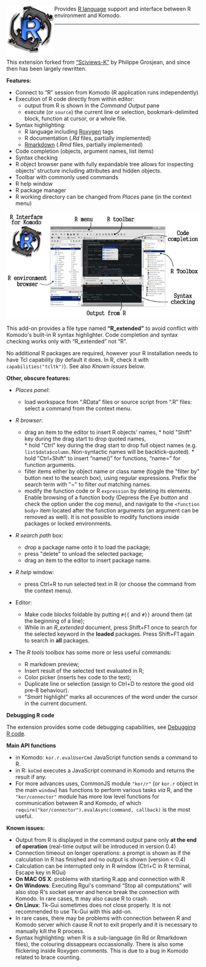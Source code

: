 
<img align="left" src="https://raw.githubusercontent.com/k-barton/komodor/master/img/logo1.png"
alt="KomodoR logo" style="float: left" />

Provides [R language](https://www.r-project.org/) support and interface between 
R environment and Komodo. 

***

<br clear="both" />

This extension forked from 
[“Sciviews-K”](https://community.komodoide.com/packages/addons/sciviews-k/) by 
Philippe Grosjean, and since then has been largely rewritten. 

**Features:**

* Connect to “R” session from Komodo (R application runs independently)
* Execution of R code directly from within editor:
   + output from R is shown in the _Command Output_ pane
   + execute (or `source`) the current line or selection, bookmark-delimited 
     block, function at cursor, or a whole file.
* Syntax highlighting:
   + R language including [Roxygen](http://roxygen.org/) tags
   + R documentation (*.Rd* files, partially implemented)
   + [Rmarkdown](https://cran.r-project.org/package=rmarkdown) 
     (*.Rmd* files, partially implemented)
* Code completion (objects, argument names, list items)
* Syntax checking
* R object browser pane with fully expandable tree allows for inspecting
  objects' structure including attributes and hidden objects.
* Toolbar with commonly used commands
* R help window
* R package manager
* R working directory can be changed from _Places_ pane (in the context menu)

 ![R Interface screenshot](https://raw.githubusercontent.com/k-barton/komodor/master/docs/komodor-main.png)

This add-on provides a file type named __“R\_extended”__ to avoid conflict with
Komodo's built-in R syntax highlighter. Code completion and syntax checking
works only with “R\_extended” not “R”.

No additional R packages are required, however your R installation needs to have
Tcl capability (by default it does. In R, check it with `capabilities("tcltk")`).
See also _Known issues_ below.
   
**Other, obscure features:**

* *_Places_ panel*:
    * load workspace from “.RData” files or source script from “.R” files: 
      select a command from the context menu.
* *R browser*:
    * drag an item to the editor to insert R objects' names,
          * hold "Shift" key during the drag start to drop quoted names,  
          * hold "Ctrl" key during the drag start to drop full object names
            (e.g. `list$data$column`. Non-syntactic names will be
            backtick-quoted).
          * hold "Ctrl+Shift" to insert “name()” for functions, “name=” for function
            arguments.
    * filter items either by object name or class name (toggle the "filter by"
      button next to the search box), using regular expressions. Prefix the
      search term with "~" to filter *out* matching names.
    * modify the function code or R `expression` by deleting its elements. 
      Enable browsing of a function body (Depress the _Eye button_
      and check the option under the _cog_ menu), and navigate to 
      the `<function body>` item located after the function arguments (an argument can 
      be removed as well). It is not possible to modify functions inside packages
      or locked environments.
    
* *R search path* box:
    * drop a package name onto it to load the package;
    * press "delete" to unload the selected package; 
    * drag an item to the editor to insert package name.
* *R help* window:
    * press Ctrl+R to run selected text in R (or choose the command from the 
	  context menu).
* Editor:
    * Make code blocks foldable by putting `#{{` and `#}}` around them (at the beginning of a line);
    * While in an *R_extended* document, press Shift+F1 once to search for the 
      selected keyword in the __loaded__ packages.
      Press Shift+F1 again to search in __all__ packages.
* The *R tools* toolbox has some more or less useful commands:
    * R markdown preview;
    * Insert result of the selected text evaluated in R;
	* Color picker (inserts hex code to the text);
	* Duplicate line or selection (assign to Ctrl+D to restore the good old 
	  pre-8 behaviour).
	* “_Smart_ highlight” marks all occurences of the word under the cursor in 
	  the current document.
	  
**Debugging R code**

The extension provides some code debugging capabilities, see 
[Debugging R code](debugging.md).   

**Main API functions**

*  in Komodo: `kor.r.evalUserCmd` JavaScript function sends a command to R.
*  in R: `koCmd` executes a JavaScript command in Komodo and returns the result
   if any.
*  For more advances uses, CommonJS module `"kor/r"` (or `kor.r` object in the
   main `window`) has functions to perform various tasks _via_ R, and the
   `"kor/connector"` module has more low level functions for communication
   between R and Komodo, of which `require("kor/connector").evalAsync(command,
   callback)` is the most useful.

**Known issues:**

* Output from R is displayed in the command output pane only __at the end of
  operation__ (real-time output will be introduced in version 0.4)
* Connection timeout on longer operations: a prompt is shown as if the
  calculation in R has finished and no output is shown (version < 0.4)
* Calculation can be interrupted only in R window (Ctrl+C in R terminal, Escape
  key in RGui)
* __On MAC OS X__: problems with starting R.app and connection with R 
* __On Windows__: Executing Rgui's command “Stop all computations” will also stop R's socket
  server and hence break the connection with Komodo. In rare cases, tt may also cause R to crash.
* __On Linux__: Tk-Gui sometimes does not close properly. It is not recommended to
  use Tk-Gui with this add-on.
* In rare cases, there may be problems with connection between R and Komodo server
  which cause R not to exit properly and it is necessary to manually kill the R process.
* Syntax highlighting: when R is a sub-language (in Rd or Rmarkdown files), the
  colouring dissappears occassionally. There is also some flickering inside
  Roxygen comments. This is due to a bug in Komodo related to brace counting.

